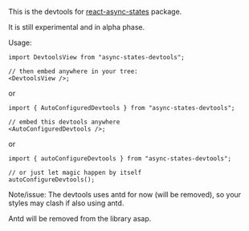 This is the devtools for [react-async-states](https://github.com/incepter/react-async-states) package.

It is still experimental and in alpha phase.

Usage:

```tsx
import DevtoolsView from "async-states-devtools";

// then embed anywhere in your tree:
<DevtoolsView />;
```

or

```tsx
import { AutoConfiguredDevtools } from "async-states-devtools";

// embed this devtools anywhere
<AutoConfiguredDevtools />;
```

or

```tsx
import { autoConfigureDevtools } from "async-states-devtools";

// or just let magic happen by itself
autoConfigureDevtools();
```

Note/issue: The devtools uses antd for now (will be removed), so your styles may
clash if also using antd.

Antd will be removed from the library asap.

